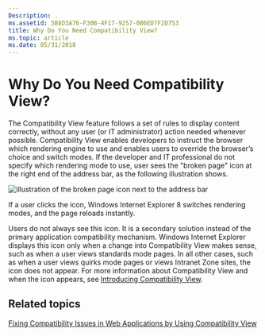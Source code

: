 ```yaml
---
Description: .
ms.assetid: 5B8D3A76-F30B-4F17-9257-0B6ED7F2D753
title: Why Do You Need Compatibility View?
ms.topic: article
ms.date: 05/31/2018
---
```


# Why Do You Need Compatibility View?

The Compatibility View feature follows a set of rules to display content correctly, without any user (or IT administrator) action needed whenever possible. Compatibility View enables developers to instruct the browser which rendering engine to use and enables users to override the browser’s choice and switch modes. If the developer and IT professional do not specify which rendering mode to use, user sees the "broken page" icon at the right end of the address bar, as the following illustration shows.

![illustration of the broken page icon next to the address bar](images/iecompatview.png)

If a user clicks the icon, Windows Internet Explorer 8 switches rendering modes, and the page reloads instantly.

Users do not always see this icon. It is a secondary solution instead of the primary application compatibility mechanism. Windows Internet Explorer displays this icon only when a change into Compatibility View makes sense, such as when a user views standards mode pages. In all other cases, such as when a user views quirks mode pages or views Intranet Zone sites, the icon does not appear. For more information about Compatibility View and when the icon appears, see [Introducing Compatibility View](/archive/blogs/ie/).

## Related topics

<dl> <dt>

[Fixing Compatibility Issues in Web Applications by Using Compatibility View](remediating-web-applications-and-add-ons.md)
</dt> </dl>

 

 